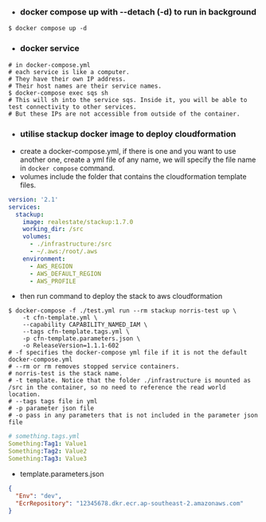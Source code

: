 - ### docker compose up with --detach (-d) to run in background
```shell
$ docker compose up -d
```
- ### docker service
```shell
# in docker-compose.yml
# each service is like a computer.
# They have their own IP address.
# Their host names are their service names.
$ docker-compose exec sqs sh
# This will sh into the service sqs. Inside it, you will be able to test connectivity to other services.
# But these IPs are not accessible from outside of the container.
```

- ### utilise stackup docker image to deploy cloudformation
- create a docker-compose.yml, if there is one and you want to use another one, create a yml file of any name, we will specify the file name in `docker compose` command.
- volumes include the folder that contains the cloudformation template files.
```yaml
version: '2.1'
services:
  stackup:
    image: realestate/stackup:1.7.0
    working_dir: /src
    volumes:
      - ./infrastructure:/src
      - ~/.aws:/root/.aws
    environment:
      - AWS_REGION
      - AWS_DEFAULT_REGION
      - AWS_PROFILE
```
- then run command to deploy the stack to aws cloudformation
```shell
$ docker-compose -f ./test.yml run --rm stackup norris-test up \
    -t cfn-template.yml \
    --capability CAPABILITY_NAMED_IAM \
    --tags cfn-template.tags.yml \
    -p cfn-template.parameters.json \
    -o ReleaseVersion=1.1.1-602
# -f specifies the docker-compose yml file if it is not the default docker-compose.yml
# --rm or rm removes stopped service containers.
# norris-test is the stack name.
# -t template. Notice that the folder ./infrastructure is mounted as /src in the container, so no need to reference the read world location.
# --tags tags file in yml
# -p parameter json file
# -o pass in any parameters that is not included in the parameter json file
```
```yaml
# something.tags.yml
Something:Tag1: Value1
Something:Tag2: Value2
Something:Tag3: Value3
```
- template.parameters.json
```json
{
  "Env": "dev",
  "EcrRepository": "12345678.dkr.ecr.ap-southeast-2.amazonaws.com"
}
```